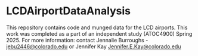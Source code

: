 # LCDAirportDataAnalysis

This repository contains code and munged data for the LCD airports.  This work was completed as a part of an independent study (ATOC4900) Spring 2025.
For more information: contact Jennalie Burroughs - jebu2446@colorado.edu or Jennifer Kay Jennifer.E.Kay@colorado.edu

